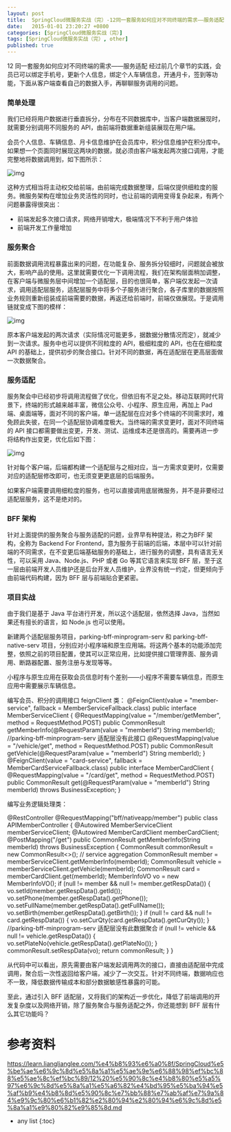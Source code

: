 ```yaml
---
layout: post
title:  SpringCloud微服务实战（完）-12同一套服务如何应对不同终端的需求——服务适配
date:   2015-01-01 23:20:27 +0800
categories: [SpringCloud微服务实战（完）]
tags: [SpringCloud微服务实战（完）, other]
published: true
---
```




12 同一套服务如何应对不同终端的需求——服务适配
经过前几个章节的实践，会员已可以绑定手机号，更新个人信息，绑定个人车辆信息，开通月卡，签到等功能，下面从客户端查看自己的数据入手，再聊聊服务调用的问题。

### 简单处理

我们已经将用户数据进行垂直拆分，分布在不同数据库中，当客户端数据展现时，就需要分别调用不同服务的 API，由前端将数据重新组装展现在用户端。

会员个人信息、车辆信息、月卡信息维护在会员库中，积分信息维护在积分库中。如果想一个页面同时展现这两块的数据，就必须由客户端发起两次接口调用，才能完整地将数据调用到，如下图所示：

![img](https://learn.lianglianglee.com/%e4%b8%93%e6%a0%8f/SpringCloud%e5%be%ae%e6%9c%8d%e5%8a%a1%e5%ae%9e%e6%88%98%ef%bc%88%e5%ae%8c%ef%bc%89/assets/192f4b50-959f-11ea-bfb1-9da6a82f9268)

这种方式相当将主动权交给前端，由前端完成数据整理，后端仅提供细粒度的服务。微服务架构在增加业务灵活性的同时，也让前端的调用变得复杂起来，有两个问题暴露得很突出：

* 前端发起多次接口请求，网络开销增大，极端情况下不利于用户体验
* 前端开发工作量增加

### 服务聚合

前面数据调用流程暴露出来的问题，在功能复杂、服务拆分较细时，问题就会被放大，影响产品的使用。这里就需要优化一下调用流程，我们在架构层面稍加调整，在客户端与微服务层中间增加一个适配层，目的也很简单，客户端仅发起一次请求，调用适配层服务，适配层服务中将多个子服务进行聚合，各子库里的数据按照业务规则重新组装成前端需要的数据，再返还给前端时，前端仅做展现。于是调用链就变成下图的模样：

![img](https://learn.lianglianglee.com/%e4%b8%93%e6%a0%8f/SpringCloud%e5%be%ae%e6%9c%8d%e5%8a%a1%e5%ae%9e%e6%88%98%ef%bc%88%e5%ae%8c%ef%bc%89/assets/2892cef0-959f-11ea-b0a6-ebd9ebfac77b)

原本客户端发起的两次请求（实际情况可能更多，据数据分散情况而定），就减少到一次请求。服务中也可以提供不同粒度的 API，极细粒度的 API，也在在细粒度 API 的基础上，提供初步的聚合接口。针对不同的数据，再在适配层在更高层面做一次数据聚合。

### 服务适配

服务聚会中已经初步将调用流程做了优化，但依旧有不足之处。移动互联网时代背景下，终端的形式越来越丰富，微信公众号、小程序、原生应用，再加上 Pad 端、桌面端等，面对不同的客户端，单一适配层在应对多个终端的不同需求时，难免顾此失彼，在同一个适配层协调难度极大。当终端的需求变更时，面对不同终端的 API 接口都需要做出变更，开发、测试、运维成本还是很高的。需要再进一步将结构作出变更，优化后如下图：

![img](https://learn.lianglianglee.com/%e4%b8%93%e6%a0%8f/SpringCloud%e5%be%ae%e6%9c%8d%e5%8a%a1%e5%ae%9e%e6%88%98%ef%bc%88%e5%ae%8c%ef%bc%89/assets/36e4bb80-959f-11ea-bfb1-9da6a82f9268)

针对每个客户端，后端都构建一个适配层与之相对应，当一方需求变更时，仅需要对应的适配层修改即可，也无须变更更底层的后端服务。

如果客户端需要调用细粒度的服务，也可以直接调用底层微服务，并不是非要经过适配层服务，这不是绝对的。

### BFF 架构

针对上面提供的服务聚合与服务适配的问题，业界早有种提法，称之为BFF 架构，全称为 Backend For Frontend，意为服务于前端的后端，本层中可以针对前端的不同需求，在不变更后端基础服务的基础上，进行服务的调整，具有语言无关性，可以采用 Java、Node.js、PHP 或者 Go 等其它语言来实现 BFF 层，至于这一层由前端开发人员维护还是后台开发人员维护，业界没有统一约定，但更倾向于由前端代码构建，因为 BFF 层与前端贴合更紧密。

### 项目实战

由于我们是基于 Java 平台进行开发，所以这个适配层，依然选择 Java，当然如果还有擅长的语言，如 Node.js 也可以使用。

新建两个适配层服务项目，parking-bff-minprogram-serv 和 parking-bff-native-serv 项目，分别应对小程序端和原生应用端。将这两个基本的功能添加完整，依照之前的项目配置，使其可以正常应用，比如提供接口管理界面、服务调用、断路器配置、服务注册与发现等等。

小程序与原生应用在获取会员信息时有个差别——小程序不需要车辆信息，而原生应用中需要展示车辆信息。

编写会员、积分的调用接口 feignClient 类：
@FeignClient(value = "member-service", fallback = MemberServiceFallback.class) public interface MemberServiceClient { @RequestMapping(value = "/member/getMember", method = RequestMethod.POST) public CommonResult<Member> getMemberInfo(@RequestParam(value = "memberId") String memberId); //parking-bff-minprogram-serv 适配层没有此接口 @RequestMapping(value = "/vehicle/get", method = RequestMethod.POST) public CommonResult<Vehicle> getVehicle(@RequestParam(value = "memberId") String memberId); } @FeignClient(value = "card-service", fallback = MemberCardServiceFallback.class) public interface MemberCardClient { @RequestMapping(value = "/card/get", method = RequestMethod.POST) public CommonResult<MemberCard> get(@RequestParam(value = "memberId") String memberId) throws BusinessException; }

编写业务逻辑处理类：

@RestController @RequestMapping("bff/nativeapp/member") public class APIMemberController { @Autowired MemberServiceClient memberServiceClient; @Autowired MemberCardClient memberCardClient; @PostMapping("/get") public CommonResult<MemberInfoVO> getMemberInfo(String memberId) throws BusinessException { CommonResult<MemberInfoVO> commonResult = new CommonResult<>(); // service aggregation CommonResult<Member> member = memberServiceClient.getMemberInfo(memberId); CommonResult<Vehicle> vehicle = memberServiceClient.getVehicle(memberId); CommonResult<MemberCard> card = memberCardClient.get(memberId); MemberInfoVO vo = new MemberInfoVO(); if (null != member && null != member.getRespData()) { vo.setId(member.getRespData().getId()); vo.setPhone(member.getRespData().getPhone()); vo.setFullName(member.getRespData().getFullName()); vo.setBirth(member.getRespData().getBirth()); } if (null != card && null != card.getRespData()) { vo.setCurQty(card.getRespData().getCurQty()); } //parking-bff-minprogram-serv 适配层没有此数据聚合 if (null != vehicle && null != vehicle.getRespData()) { vo.setPlateNo(vehicle.getRespData().getPlateNo()); } commonResult.setRespData(vo); return commonResult; } }

从代码中可以看出，原先需要由客户端发起调用两次的接口，直接由适配层中完成调用，聚合后一次性返回给客户端，减少了一次交互。针对不同终端，数据响应也不一致，降低数据传输成本和部分数据敏感性暴露的可能。

至此，通过引入 BFF 适配层，又将我们的架构近一步优化，降低了前端调用的开发复杂度以及网络开销，除了服务聚合与服务适配之外，你还能想到 BFF 层有什么其它功能吗？




# 参考资料

https://learn.lianglianglee.com/%e4%b8%93%e6%a0%8f/SpringCloud%e5%be%ae%e6%9c%8d%e5%8a%a1%e5%ae%9e%e6%88%98%ef%bc%88%e5%ae%8c%ef%bc%89/12%20%e5%90%8c%e4%b8%80%e5%a5%97%e6%9c%8d%e5%8a%a1%e5%a6%82%e4%bd%95%e5%ba%94%e5%af%b9%e4%b8%8d%e5%90%8c%e7%bb%88%e7%ab%af%e7%9a%84%e9%9c%80%e6%b1%82%e2%80%94%e2%80%94%e6%9c%8d%e5%8a%a1%e9%80%82%e9%85%8d.md

* any list
{:toc}
